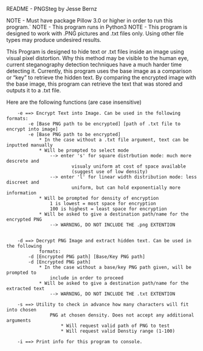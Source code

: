 README - PNGSteg by Jesse Bernz

NOTE - Must have package Pillow 3.0 or higher in order to run this program.`
NOTE - This program runs in Python3
NOTE - This program is designed to work with .PNG pictures and .txt files only. Using other file types may produce undesired results.

This Program is designed to hide text or .txt files inside an image using visual pixel distortion. Why this method may be visible to the human eye, current steganography detection techniques have a much harder time detecting it. Currently, this program uses the base image as a comparison or “key” to retrieve the hidden text. By comparing the encrypted image with the base image, this program can retrieve the text that was stored and outputs it to a .txt file. 

Here are the following functions (are case insensitive)
		
		-e ==> Encrypt Text into Image. Can be used in the following formats:
			-e [Base PNG path to be encrypted] [path of .txt file to encrypt into image]
			-e [Base PNG path to be encrypted]
				* In the case without a .txt file argument, text can be inputted manually
				* Will be prompted to select mode
					--> enter 's' for square distrbution mode: much more descrete and 
							visualy uniform at cost of space available 
							(suggest use of low density)
					--> enter 'l' for linear width distribution mode: less discreet and 
							uniform, but can hold exponentially more information
				* Will be prompted for density of encryption
					1 is lowest = most space for encryption
					100 is highest = least space for encryption
				* Will be asked to give a destination path/name for the encrypted PNG
					--> WARNING, DO NOT INCLUDE THE .png EXTENTION
				
							
		-d ==> Decrypt PNG Image and extract hidden text. Can be used in the following 
				formats:
			-d [Encrypted PNG path] [Base/Key PNG path]
			-d [Encrypted PNG path]
				* In the case without a base/key PNG path given, will be prompted to 
					include in order to proceed
				* Will be asked to give a destination path/name for the extracted text
					--> WARNING, DO NOT INCLUDE THE .txt EXTENTION
		
		-s ==> Utility to check in advance how many characters will fit into chosen 
					PNG at chosen density. Does not accept any additional arguments
						* Will request valid path of PNG to test
						* Will request valid Denstiy range (1-100)
				
		-i ==> Print info for this program to console.
